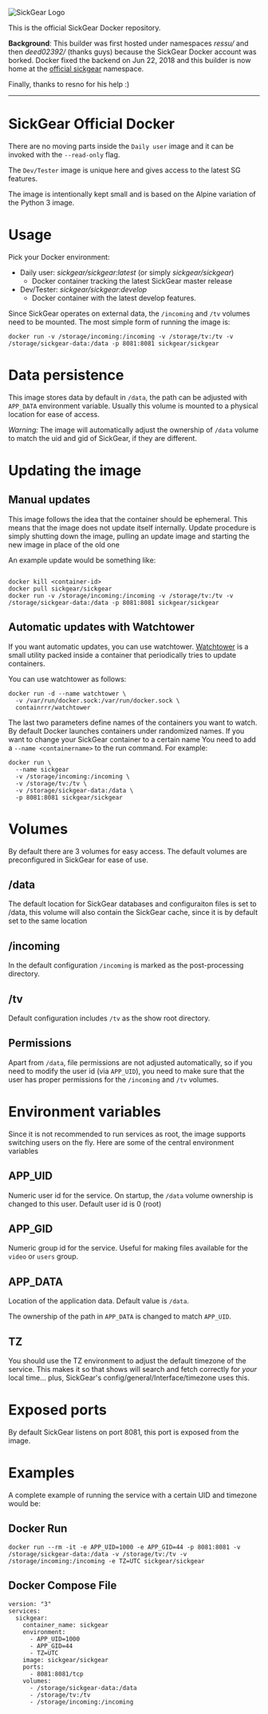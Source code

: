 ![SickGear Logo](https://raw.githubusercontent.com/SickGear/SickGear/master/gui/slick/images/sickgear-large.png)

This is the official SickGear Docker repository.  
  
**Background**: This builder was first hosted under namespaces _ressu/_ and then _deed02392/_ (thanks guys) because the SickGear Docker account was borked. Docker fixed the backend on Jun 22, 2018 and this builder is now home at the [official sickgear](https://hub.docker.com/r/sickgear/sickgear) namespace.  
  
Finally, thanks to resno for his help :)
  
---

# SickGear Official Docker

There are no moving parts inside the `Daily user` image and it can be invoked with the `--read-only` flag.

The `Dev/Tester` image is unique here and gives access to the latest SG features.

The image is intentionally kept small and is based on the Alpine variation of the Python 3 image.

# Usage

Pick your Docker environment:  
  
* Daily user: *sickgear/sickgear:latest* (or simply *sickgear/sickgear*)  
    - Docker container tracking the latest SickGear master release  
* Dev/Tester: *sickgear/sickgear:develop*  
    - Docker container with the latest develop features.  
  
Since SickGear operates on external data, the `/incoming` and `/tv` volumes need to be mounted. The most simple form of running the image is:
```
docker run -v /storage/incoming:/incoming -v /storage/tv:/tv -v /storage/sickgear-data:/data -p 8081:8081 sickgear/sickgear
```

# Data persistence

This image stores data by default in `/data`, the path can be adjusted with `APP_DATA` environment variable. Usually this volume is mounted to a physical location for ease of access.

*Warning:* The image will automatically adjust the ownership of `/data` volume to match the uid and gid of SickGear, if they are different.

# Updating the image

## Manual updates

This image follows the idea that the container should be ephemeral. This means that the image does not update itself internally. Update procedure is simply shutting down the image, pulling an update image and starting the new image in place of the old one

An example update would be something like:
```

docker kill <container-id>
docker pull sickgear/sickgear
docker run -v /storage/incoming:/incoming -v /storage/tv:/tv -v /storage/sickgear-data:/data -p 8081:8081 sickgear/sickgear

```

## Automatic updates with Watchtower

If you want automatic updates, you can use watchtower. [Watchtower](https://containrrr.dev/watchtower/) is a small utility packed inside a container that periodically tries to update containers.

You can use watchtower as follows:
```
docker run -d --name watchtower \
  -v /var/run/docker.sock:/var/run/docker.sock \
  containrrr/watchtower 
```

The last two parameters define names of the containers you want to watch. By default Docker launches containers under randomized names. If you want to change your SickGear container to a certain name You need to add a `--name <containername>` to the run command. For example:
```
docker run \
  --name sickgear
  -v /storage/incoming:/incoming \
  -v /storage/tv:/tv \
  -v /storage/sickgear-data:/data \
  -p 8081:8081 sickgear/sickgear
```

# Volumes

By default there are 3 volumes for easy access. The default volumes are preconfigured in SickGear for ease of use.

## /data

The default location for SickGear databases and configuraiton files is set to /data, this volume will also contain the SickGear cache, since it is by default set to the same location

## /incoming

In the default configuration `/incoming` is marked as the post-processing directory.

## /tv

Default configuration includes `/tv` as the show root directory.

## Permissions

Apart from `/data`, file permissions are not adjusted automatically, so if you need to modify the user id (via `APP_UID`), you need to make sure that the user has proper permissions for the `/incoming` and `/tv` volumes.

# Environment variables

Since it is not recommended to run services as root, the image supports switching users on the fly. Here are some of the central environment variables

## APP_UID

Numeric user id for the service. On startup, the `/data` volume ownership is changed to this user. Default user id is 0 (root)

## APP_GID

Numeric group id for the service. Useful for making files available for the `video` or `users` group.

## APP_DATA

Location of the application data. Default value is `/data`.

The ownership of the path in `APP_DATA` is changed to match `APP_UID`.

## TZ

You should use the TZ environment to adjust the default timezone of the service. This makes it so that shows will search and fetch correctly for _your_ local time... plus, SickGear's config/general/Interface/timezone uses this.

# Exposed ports

By default SickGear listens on port 8081, this port is exposed from the image.

# Examples
A complete example of running the service with a certain UID and timezone would be:
## Docker Run
```
docker run --rm -it -e APP_UID=1000 -e APP_GID=44 -p 8081:8081 -v /storage/sickgear-data:/data -v /storage/tv:/tv -v /storage/incoming:/incoming -e TZ=UTC sickgear/sickgear
```
## Docker Compose File
```
version: "3"
services:
  sickgear:
    container_name: sickgear
    environment:
      - APP_UID=1000
      - APP_GID=44
      - TZ=UTC
    image: sickgear/sickgear
    ports:
      - 8081:8081/tcp
    volumes:
      - /storage/sickgear-data:/data
      - /storage/tv:/tv
      - /storage/incoming:/incoming
 ```

